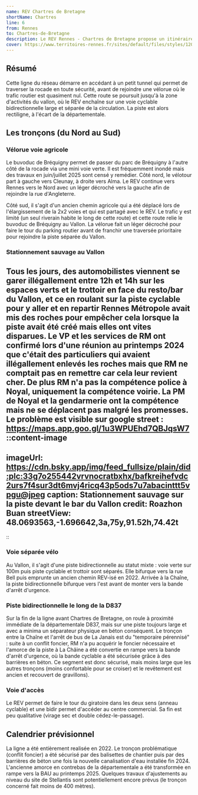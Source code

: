 ```yaml
---
name: REV Chartres de Bretagne
shortName: Chartres
line: 6
from: Rennes
to: Chartres-de-Bretagne
description: Le REV Rennes - Chartres de Bretagne propose un itinéraire sécurisé le long de la D837 en traversant le vallon et passant à proximité de l'usine Stellantis. Depuis Rennes, l'accès à cette ligne se fait depuis le parc de Bréquigny, et fait passer par un petit tunnel sous la rocade.
cover: https://www.territoires-rennes.fr/sites/default/files/styles/1200x600/public/2021-02/MiVoie_LeVallon_VoieCyclistes_Projets_Territoires-Rennes.jpg?itok=hSLdIODg
---
```


## Résumé
Cette ligne du réseau démarre en accédant à un petit tunnel qui permet de traverser la rocade en toute sécurité, avant de rejoindre une vélorue où le trafic routier est quasiment nul. Cette route se poursuit jusqu'à la zone d'activités du vallon, où le REV enchaîne sur une voie cyclable bidirectionnelle large et séparée de la circulation. La piste est alors rectiligne, à l'écart de la départementale.

## Les tronçons (du Nord au Sud)

### Vélorue voie agricole

Le buvoduc de Bréquigny permet de passer du parc de Bréquigny à l'autre côté de la rocade via une mini voie verte.
Il est fréquemment inondé mais des travaux en juin/juillet 2025 sont censé y remédier.
Côté nord, le vélotour part à gauche vers Cleunay, à droite vers Alma.
Le REV continue vers Rennes vers le Nord avec un léger décroché vers la gauche afin de rejoindre la rue d'Angleterre.

Côté sud, il s'agit d'un ancien chemin agricole qui a été déplacé lors de l'élargissement de la 2x2 voies et qui est partagé avec le REV.
Le trafic y est limité (un seul riverain habite le long de cette route) et cette route relie le buvoduc de Bréquigny au Vallon.
La vélorue fait un léger décroché pour faire le tour du parking routier avant de franchir une traversée prioritaire pour rejoindre la piste séparée du Vallon.

### Stationnement sauvage au Vallon

Tous les jours, des automobilistes viennent se garer illégallement entre 12h et 14h sur les espaces verts et le trottoir en face du resto/bar du Vallon, et ce en roulant sur la piste cyclable pour y aller et en repartir
Rennes Métropole avait mis des roches pour empêcher cela lorsque la piste avait été créé mais elles ont vites disparues. Le VP et les services de RM ont confirmé lors d'une réunion au printemps 2024 que c'était des particuliers qui avaient illégallement enlevés les roches mais que RM ne comptait pas en remettre car cela leur revient cher.
De plus RM n'a pas la compétence police à Noyal, uniquement la compétence voirie.
La PM de Noyal et la gendarmerie ont la compétence mais ne se déplacent pas malgré les promesses.
Le problème est visible sur google street : https://maps.app.goo.gl/1u3WPUEhd7QBJqsW7
::content-image
---
imageUrl: https://cdn.bsky.app/img/feed_fullsize/plain/did:plc:33g7o255442vrvnocratbxhx/bafkreihefvdc2urs7f4sur3dt6mvj4ricq43p5ods7u7abacinttt5vpgu@jpeg
caption: Stationnement sauvage sur la piste devant le bar du Vallon
credit: Roazhon Buan
streetView: 48.0693563,-1.696642,3a,75y,91.52h,74.42t
---
::


### Voie séparée vélo

Au Vallon, il s'agit d'une piste bidirectionnelle au statut mixte : voie verte sur 100m puis piste cyclable et trottoir sont séparés.
Elle bifurque vers la rue Bell puis emprunte un ancien chemin REV-isé en 2022.
Arrivée à la Chaîne, la piste bidirectionnelle bifurque vers l'est avant de monter vers la bande d'arrêt d'urgence.

### Piste bidirectionnelle le long de la D837
Sur la fin de la ligne avant Chartres de Bretagne, on roule à proximité immédiate de la départementale D837, mais sur une piste toujours large et avec a minima un séparateur physique en béton conséquent.
Le tronçon entre la Chaîne et l'arrêt de bus de La Janais est du "temporaire pérennisé" : suite à un conflit foncier, RM n'a pu acquérir le foncier nécessaire et l'amorce de la piste à La Châine a été convertie en rampe vers la bande d'arrêt d'urgence, où la bande cyclable a été sécurisée grâce à des barrières en béton.
Ce segment est donc sécurisé, mais moins large que les autres tronçons (moins confortable pour se croiser) et le revêtement est ancien et recouvert de gravillons).

### Voie d'accès

Le REV permet de faire le tour du giratoire dans les deux sens (anneau cyclable) et une bidir permet d'accéder au centre commercial.
Sa fin est peu qualitative (virage sec et double cédez-le-passage).

## Calendrier prévisionnel
La ligne a été entièrement realisée en 2022.
Le tronçon problématique (conflit foncier) a été sécurisé par des balisettes de chantier puis par des barrières de béton une fois la nouvelle canalisation d'eau installée fin 2024.
L'ancienne amorce en contrebas de la départementale a été transformée en rampe vers la BAU au printemps 2025.
Quelques travaux d'ajustements au niveau du site de Stellantis sont potentiellement encore prévus (le tronçon concerné fait moins de 400 mètres).


